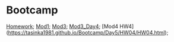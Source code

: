 # Bootcamp
[Homework](https://tasinka1981.github.io/Bootcamp/Day1/mod.html);
[Mod1](https://tasinka1981.github.io/Bootcamp/Day1/task1.html);
[Mod3](https://tasinka1981.github.io/Bootcamp/Day3/Mod3/mod.html);
[Mod3_Day4](https://tasinka1981.github.io/Bootcamp/Day4/task2/index.html);
[Mod4 HW4] (https://tasinka1981.github.io/Bootcamp/Day5/HW04/HW04.html);
